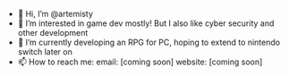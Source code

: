 - 👋 Hi, I’m @artemisty
- 👀 I’m interested in game dev mostly! But I also like cyber security and other development
- 🌱 I’m currently developing an RPG for PC, hoping to extend to nintendo switch later on
- 📫 How to reach me:
          email: [coming soon]
          website: [coming soon]
